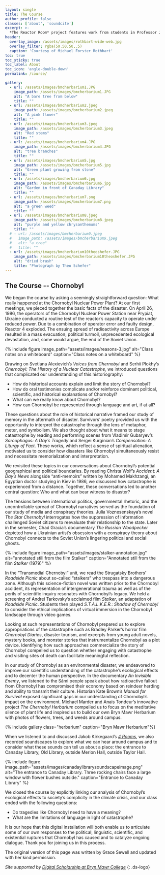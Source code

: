```yaml
---
layout: single
title: The Course
author_profile: false
classes: ['about', 'soundcite']
excerpt: >-
  *The Reactor Room* project features work from students in Professor José Vergara’s course RUSSB220 Chornobyl taught at Bryn Mawr College (Fall 2023) and RUSS043 Chernobyl: Nuclear Narratives and the Environment at Swarthmore College (Spring 2020). 
header:
  overlay_image: /assets/images/rothbart-wide-web.jpg
  overlay_filter: rgba(50,50,50,.5)
  caption: 'Courtesy of Michael Forster Rothbart'
toc: true
toc_sticky: true
toc_label: About
toc_icon: 'angle-double-down'
permalink: /course/

gallery:
  - url: /assets/images/bmcherbarium1.JPG
    image_path: /assets/images/bmcherbarium1.JPG
    alt: "A bare tree from below"
    title: ""
  - url: /assets/images/bmcherbarium2.jpeg
    image_path: /assets/images/bmcherbarium2.jpeg
    alt: "A pink flower"
    title: ""
  - url: /assets/images/bmcherbarium3.jpeg
    image_path: /assets/images/bmcherbarium3.jpeg
    alt: "Red stems"
    title: ""
  - url: /assets/images/bmcherbarium4.JPG
    image_path: /assets/images/bmcherbarium4.JPG
    alt: "tree branches"
    title: ""
  - url: /assets/images/bmcherbarium5.jpg
    image_path: /assets/images/bmcherbarium5.jpg
    alt: "Green plant growing from stone"
    title: ""
  - url: /assets/images/bmcherbarium6.jpg
    image_path: /assets/images/bmcherbarium6.jpg
    alt: "Garden in front of Canaday Library"
    title: ""
  - url: /assets/images/bmcherbarium7.png
    image_path: /assets/images/bmcherbarium7.png
    alt: "a green weed"
    title: ""
  - url: /assets/images/bmcherbarium8.jpeg
    image_path: /assets/images/bmcherbarium8.jpeg
    alt: "purple and yellow chrysanthemums"
    title: ""
  # - url: /assets/images/bmcherbarium9.jpeg
  #   image_path: /assets/images/bmcherbarium9.jpeg
  #   alt: "a tree"
  #   title: ""
  - url: /assets/images/bmcherbarium10theoshefer.JPG
    image_path: /assets/images/bmcherbarium10theoshefer.JPG
    alt: "dried brush"
    title: "Photograph by Theo Schefer"
---
```


## The Course -- Chornobyl

We began the course by asking a seemingly straightforward question: What really happened at the Chornobyl Nuclear Power Plant? At our first meetings, we pieced together the basic facts of the disaster. On April 26, 1986, the operators of the Chornobyl Nuclear Power Station near Prypiat, Ukraine conducted a routine test of the reactor’s capacity to operate under reduced power. Due to a combination of operator error and faulty design, Reactor 4 exploded. The ensuing spread of radioactivity across Europe resulted in a mass evacuation, political turmoil, unprecedented ecological devastation, and, some would argue, the end of the Soviet Union.

{% include figure image_path="assets/images/reasons-3.jpg" alt="Class notes on a whiteboard" caption="Class notes on a whiteboard" %}

Drawing on Svetlana Alexievich’s *Voices from Chernobyl* and Serhii Plokhy’s *Chernobyl: The History of a Nuclear Catastrophe*, we introduced questions that complicated our understanding of this historiography: 

- How do historical accounts explain and limit the story of Chornobyl?  
- How do oral testimonies complicate and/or reinforce dominant political, scientific, and historical explanations of Chornobyl? 
- What can we really know about Chornobyl?
- How can Chornobyl be represented through language and art, if at all?

These questions about the role of historical narrative framed our study of memory in the aftermath of disaster. Survivors’ poetry provided us with the opportunity to interpret the catastrophe through the lens of metaphor, meter, and symbolism. We also thought about what it means to stage catastrophe by reading and performing scenes from Vladimir Gubaryev’s *Sarcophagus: A Day’s Tragedy* and Sergei Kurginian’s *Compensation: A Liturgy of Fact*. These works, which reflect a sense of spiritual alienation, motivated us to consider how disasters like Chornobyl simultaneously resist and necessitate memorialization and interpretation. 

We revisited these topics in our conversations about Chornobyl’s potential geographical and political boundaries. By reading Christa Wolf’s *Accident: A Day’s News* alongside “anti-memoirs” written by Mohamed Makhzangi, an Egyptian doctor studying in Kiev in 1986, we discussed how catastrophe is experienced from a distance. Together, these conversations led to another central question: Who and what can bear witness to disaster? 

The tensions between international politics, governmental rhetoric, and the uncontrollable spread of Chornobyl narratives served as the foundation of our study of media and conspiracy theories. Julia Voznesenskaya’s novel *The Star Chernobyl* interrogates how the suppression of information challenged Soviet citizens to reevaluate their relationship to the state. Later in the semester, Chad Gracia’s documentary *The Russian Woodpecker* depicted how a Ukrainian artist’s obsession with a conspiracy theory about Chornobyl connects to the Soviet Union’s lingering political and social ghosts.

{% include figure image_path="assets/images/stalker-annotation.jpg" alt="annotated still from the film Stalker" caption="Annotated still from the film *Stalker* (1979)" %}

In the “Transmedial Chernobyl” unit, we read the Strugatsky Brothers’ *Roadside Picnic* about so-called “stalkers” who trespass into a dangerous zone. Although this science-fiction novel was written prior to the Chornobyl accident, its representation of intergenerational trauma as well as of the perils of scientific inquiry resonates with Chornobyl’s legacy. We held a screening of Andrei Tarkovsky’s acclaimed film *Stalker*, an adaptation of *Roadside Picnic*. Students then played *S.T.A.L.K.E.R.: Shadow of Chernobyl* to consider the ethical implications of virtual immersion in the Chornobyl landscape through video games.

Looking at such representations of Chornobyl prepared us to explore appropriations of the catastrophe such as Bradley Parker’s horror film *Chernobyl Diaries*, disaster tourism, and excerpts from young adult novels, mystery books, and monster stories that instrumentalize Chornobyl as a plot device. Identifying how such approaches commercialize the story of Chornobyl compelled us to question whether engaging with catastrophe and visiting sites of death can facilitate meaningful reflection.

In our study of Chornobyl as an environmental disaster, we endeavored to improve our scientific understanding of the catastrophe’s ecological effects and to decenter the human perspective. In the documentary *An Invisible Enemy*, we listened to the Sámi people speak about how radioactive fallout from Chornobyl has compromised their economy based on reindeer herding and ability to transmit their culture. Historian Kate Brown’s *Manual for Survival* exposed significant gaps in our understanding of Chornobyl’s impact on the environment. Michael Marder and Anais Tondeur’s innovative project *The Chernobyl Herbarium* compelled us to focus on the meditative silence of plant life and inspired us to build our own Bryn Mawr Herbarium with photos of flowers, trees, and weeds around campus.

{% include gallery class="herbarium" caption="Bryn Mawr Herbarium"%}

When we listened to and discussed Jakob Kirkegaard’s [*4 Rooms*](https://jacobkirkegaardreleases.bandcamp.com/album/4-rooms), we also recorded soundscapes to explore what we can hear around campus and to consider what these sounds can tell us about a place: the entrance to <span class="soundcite" data-url="https://digitalscholarship.brynmawr.edu/reactor-room/assets/audio/soundscape-canaday.m4a" data-start="0" data-end="30000" data-plays="1">Canaday Library</span>, <span class="soundcite" data-url="https://digitalscholarship.brynmawr.edu/reactor-room/assets/audio/soundscape-ol-schefer.m4a" data-start="0" data-end="30000" data-plays="1">Old Library</span>, outside <span class="soundcite" data-url="https://digitalscholarship.brynmawr.edu/reactor-room/assets/audio/soundscape-merion.m4a" data-start="0" data-end="30000" data-plays="1">Merion Hall</span>, outside <span class="soundcite" data-url="https://digitalscholarship.brynmawr.edu/reactor-room/assets/audio/soundscape-taylor.m4a" data-start="0" data-end="30000" data-plays="1">Taylor Hall</span>.

{% include figure image_path="assets/images/canadaylibrarysoundscapeimage.png" alt="The entrance to Canaday Library. Three rocking chairs face a large window with flower bushes outside." caption="Entrance to Canaday Library" %}

We closed the course by explicitly linking our analysis of Chornobyl’s ecological effects to society’s complicity in the climate crisis, and our class ended with the following questions:

- Do tragedies like Chornobyl need to have a meaning?  
- What are the limitations of language in light of catastrophe?

It is our hope that this digital installation will both enable us to articulate some of our own responses to the political, linguistic, scientific, and existential ruptures that Chornobyl has caused and to catalyze ongoing dialogue. Thank you for joining us in this process.

The original version of this page was written by Grace Sewell and updated with her kind permission.

*Site supported by [Digital Scholarship at Bryn Mawr College](http://digitalscholarship.brynmawr.edu/)*
{: .ds-logo}
<!--stackedit_data:
eyJoaXN0b3J5IjpbMTcyNzg5MzcwMl19
-->
